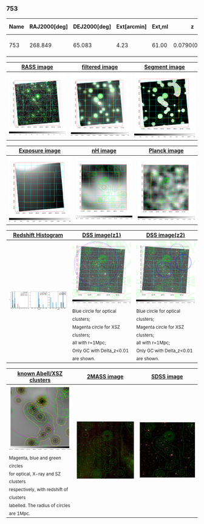 <div STYLE="page-break-after: always;"></div>

### 753

|Name|RAJ2000[deg]|DEJ2000[deg] |Ext[arcmin]| Ext,ml | z | z_src| C|GC(XSZ,Delta_z<0.01)| GC(OPT,Delta_z<0.01)|GC| R_sig[arcmin] | R500[arcmin] | R500[Mpc]| CRsig[c/s] | CR500[c/s] |L500[1E44 erg/s]|F500[1E-12 erg/s/cm^2]| M500[1E14 Msun]|Tx[keV]|Cnt_sig|Beta|Rc[arcmin]|Comment|Alias|
|---|---|---|---|---|---|------|---|--------|---------|----------|---|---|---|---|---|---|---|---|---|---|---|---|---|---|
|753| 268.849| 65.083| 4.23| 61.00| 0.0790(0.009)| z2, z_xsz| B| MCXC| N, W| C, MCXC, N, W| 16.600| 7.007| 0.628| 0.063(0.006)| 0.073(0.005)| 0.172(0.027)| 1.119(0.173)| 0.76(0.06)| 1.85(0.09)| 2125.1| 0.502(-0.002+0.005)| 3.068(-0.062+0.101)| -| k493|

|[RASS image](../image/753/753_img.pdf)|[filtered image](../image/753/753_fil.pdf)|[Segment image](../image/753/753_seg.pdf)|
|-------------------|--------------------|-------------------|
| <img src="../image/753/753_img.png" width="300">  | <img src="../image/753/753_fil.png" width="300">   | <img src="../image/753/753_seg.png" width="300">  |

|[Exposure image](../image/753/753_mex.pdf)| [nH image](../image/753/753_nh.pdf)| [Planck image](../image/753/753_p.pdf)|
|-------------------|--------------------|-------------------|
|<img src="../image/753/753_mex.png" width="300">   | <img src="../image/753/753_nh.png" width="300">    | <img src="../image/753/753_p.png" width="300"> |

|[Redshift Histogram](../image/753/753_zg.pdf) | [DSS image(z1)](../image/753/753_dss_z1.pdf)      |  [DSS image(z2)](../image/753/753_dss_z2.pdf)    |
|-------------------|--------------------|-------------------|
|<img src="../image/753/753_zg.png" width="300"> |<img src="../image/753/753_dss_z1.png" width="300"> <sub><br>Blue circle for optical clusters; <br>Magenta circle for XSZ clusters; <br>all with r=1Mpc; <br>Only GC with Delta_z<0.01 are shown. </sub>| <img src="../image/753/753_dss_z2.png" width="300"><sub><br>Blue circle for optical clusters; <br>Magenta circle for XSZ clusters; <br>all with r=1Mpc; <br>Only GC with Delta_z<0.01 are shown. </sub> |

|[known Abell/XSZ clusters](../image/753/753_gc.pdf) | [2MASS image](../image/753/753_2mass.pdf)      |[SDSS image](../image/753/753_sdss.pdf)   |
|-------------------|-------------------|-------------------|
|<img src=../image/753/753_gc.png width="300"> <br><sub>Magenta, blue and green circles <br>for optical, X-ray and SZ clusters <br>respectively, with redshift of clusters <br>labelled. The radius of circles <br>are 1Mpc.</sub>|<img src="../image/753/753_2mass.png" width="300">  | <img src="../image/753/753_sdss.png" width="300">  |




